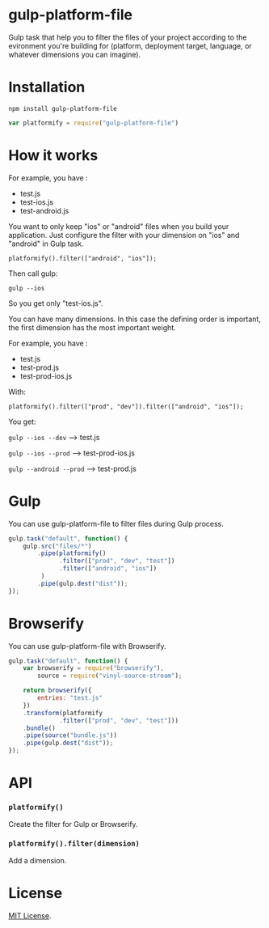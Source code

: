 # gulp-platform-file
Gulp task that help you to filter the files of your project according to the evironment you're building for (platform, deployment target, language, or whatever dimensions you can imagine).

Installation
============

`npm install gulp-platform-file`

```js
var platformify = require("gulp-platform-file")
```

How it works
============

For example, you have :
 * test.js
 * test-ios.js
 * test-android.js

You want to only keep "ios" or "android" files when you build your application.
Just configure the filter with your dimension on "ios" and "android" in Gulp task.

```platformify().filter(["android", "ios"]);```

Then call gulp:

```gulp --ios```

So you get only "test-ios.js".

You can have many dimensions. In this case the defining order is important, the first dimension has the most important weight.

For example, you have :
 * test.js
 * test-prod.js
 * test-prod-ios.js

With:

```platformify().filter(["prod", "dev"]).filter(["android", "ios"]);```

You get:

```gulp --ios --dev``` --> test.js

```gulp --ios --prod``` --> test-prod-ios.js

```gulp --android --prod``` --> test-prod.js

Gulp
====

You can use gulp-platform-file to filter files during Gulp process.

```js
gulp.task("default", function() {
    gulp.src("files/*")
        .pipe(platformify()
              .filter(["prod", "dev", "test"])
              .filter(["android", "ios"])
         )
        .pipe(gulp.dest("dist"));
});
```

Browserify
==========

You can use gulp-platform-file with Browserify.

```js
gulp.task("default", function() {
    var browserify = require("browserify"),
        source = require("vinyl-source-stream");

    return browserify({
        entries: "test.js"
    })
    .transform(platformify
              .filter(["prod", "dev", "test"]))
    .bundle()
    .pipe(source("bundle.js"))
    .pipe(gulp.dest("dist"));
});
```

API
===

### `platformify()` ###

Create the filter for Gulp or Browserify.

### `platformify().filter(dimension)` ###

Add a dimension.

License
=======

[MIT License](LICENSE).
